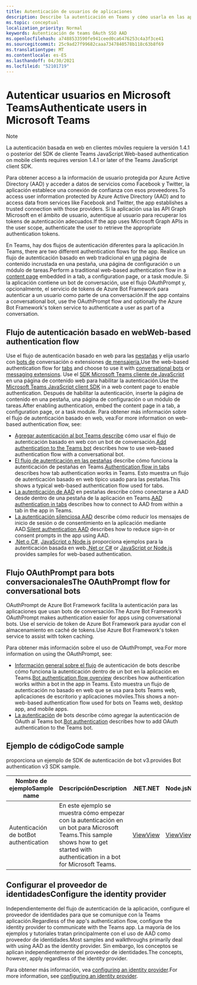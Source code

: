 ```yaml
---
title: Autenticación de usuarios de aplicaciones
description: Describe la autenticación en Teams y cómo usarla en las aplicaciones
ms.topic: conceptual
localization_priority: Normal
keywords: Autenticación de teams OAuth SSO AAD
ms.openlocfilehash: a7488533590fe941ceed0ca6476253c4a3f3ce41
ms.sourcegitcommit: 25c9ad27f99682caaa7347840578b118c63b8f69
ms.translationtype: MT
ms.contentlocale: es-ES
ms.lasthandoff: 04/30/2021
ms.locfileid: "52101719"
---
```

# <a name="authenticate-users-in-microsoft-teams"></a><span data-ttu-id="1d6c6-104">Autenticar usuarios en Microsoft Teams</span><span class="sxs-lookup"><span data-stu-id="1d6c6-104">Authenticate users in Microsoft Teams</span></span>

> [!Note]
> <span data-ttu-id="1d6c6-105">La autenticación basada en web en clientes móviles requiere la versión 1.4.1 o posterior del SDK de cliente Teams JavaScript.</span><span class="sxs-lookup"><span data-stu-id="1d6c6-105">Web-based authentication on mobile clients requires version 1.4.1 or later of the Teams JavaScript client SDK.</span></span>

<span data-ttu-id="1d6c6-106">Para obtener acceso a la información de usuario protegida por Azure Active Directory (AAD) y acceder a datos de servicios como Facebook y Twitter, la aplicación establece una conexión de confianza con esos proveedores.</span><span class="sxs-lookup"><span data-stu-id="1d6c6-106">To access user information protected by Azure Active Directory (AAD) and to access data from services like Facebook and Twitter, the app establishes a trusted connection with those providers.</span></span> <span data-ttu-id="1d6c6-107">Si la aplicación usa las API Graph Microsoft en el ámbito de usuario, autentique al usuario para recuperar los tokens de autenticación adecuados.</span><span class="sxs-lookup"><span data-stu-id="1d6c6-107">If the app uses Microsoft Graph APIs in the user scope, authenticate the user to retrieve the appropriate authentication tokens.</span></span>

<span data-ttu-id="1d6c6-108">En Teams, hay dos flujos de autenticación diferentes para la aplicación.</span><span class="sxs-lookup"><span data-stu-id="1d6c6-108">In Teams, there are two different authentication flows for the app.</span></span> <span data-ttu-id="1d6c6-109">Realice un flujo de autenticación basado en web tradicional en [una](~/tabs/how-to/create-tab-pages/content-page.md) página de contenido incrustada en una pestaña, una página de configuración o un módulo de tareas.</span><span class="sxs-lookup"><span data-stu-id="1d6c6-109">Perform a traditional web-based authentication flow in a [content page](~/tabs/how-to/create-tab-pages/content-page.md) embedded in a tab, a configuration page, or a task module.</span></span> <span data-ttu-id="1d6c6-110">Si la aplicación contiene un bot de conversación, use el flujo OAuthPrompt y, opcionalmente, el servicio de tokens de Azure Bot Framework para autenticar a un usuario como parte de una conversación.</span><span class="sxs-lookup"><span data-stu-id="1d6c6-110">If the app contains a conversational bot, use the OAuthPrompt flow and optionally the Azure Bot Framework's token service to authenticate a user as part of a conversation.</span></span>

## <a name="web-based-authentication-flow"></a><span data-ttu-id="1d6c6-111">Flujo de autenticación basado en web</span><span class="sxs-lookup"><span data-stu-id="1d6c6-111">Web-based authentication flow</span></span>

<span data-ttu-id="1d6c6-112">Use el flujo de autenticación basado en web para las [pestañas](~/tabs/what-are-tabs.md) y elija usarlo con [bots de](~/bots/what-are-bots.md) conversación o extensiones [de mensajería.](~/messaging-extensions/what-are-messaging-extensions.md)</span><span class="sxs-lookup"><span data-stu-id="1d6c6-112">Use the web-based authentication flow for [tabs](~/tabs/what-are-tabs.md) and choose to use it with [conversational bots](~/bots/what-are-bots.md) or [messaging extensions](~/messaging-extensions/what-are-messaging-extensions.md).</span></span> <span data-ttu-id="1d6c6-113">Use el [SDK Microsoft Teams cliente de JavaScript](/javascript/api/overview/msteams-client) en una página de contenido web para habilitar la autenticación.</span><span class="sxs-lookup"><span data-stu-id="1d6c6-113">Use the [Microsoft Teams JavaScript client SDK](/javascript/api/overview/msteams-client) in a web content page to enable authentication.</span></span> <span data-ttu-id="1d6c6-114">Después de habilitar la autenticación, inserte la página de contenido en una pestaña, una página de configuración o un módulo de tareas.</span><span class="sxs-lookup"><span data-stu-id="1d6c6-114">After enabling authentication, embed the content page in a tab, a configuration page, or a task module.</span></span> <span data-ttu-id="1d6c6-115">Para obtener más información sobre el flujo de autenticación basado en web, vea:</span><span class="sxs-lookup"><span data-stu-id="1d6c6-115">For more information on web-based authentication flow, see:</span></span>

* <span data-ttu-id="1d6c6-116">[Agregar autenticación al bot Teams describe](~/bots/how-to/authentication/add-authentication.md) cómo usar el flujo de autenticación basado en web con un bot de conversación.</span><span class="sxs-lookup"><span data-stu-id="1d6c6-116">[Add authentication to the Teams bot](~/bots/how-to/authentication/add-authentication.md) describes how to use web-based authentication flow with a conversational bot.</span></span>
* <span data-ttu-id="1d6c6-117">[El flujo de autenticación en las pestañas](~/tabs/how-to/authentication/auth-flow-tab.md) describe cómo funciona la autenticación de pestañas en Teams.</span><span class="sxs-lookup"><span data-stu-id="1d6c6-117">[Authentication flow in tabs](~/tabs/how-to/authentication/auth-flow-tab.md) describes how tab authentication works in Teams.</span></span> <span data-ttu-id="1d6c6-118">Esto muestra un flujo de autenticación basado en web típico usado para las pestañas.</span><span class="sxs-lookup"><span data-stu-id="1d6c6-118">This shows a typical web-based authentication flow used for tabs.</span></span>
* <span data-ttu-id="1d6c6-119">[La autenticación de AAD](~/tabs/how-to/authentication/auth-tab-AAD.md) en pestañas describe cómo conectarse a AAD desde dentro de una pestaña de la aplicación en Teams.</span><span class="sxs-lookup"><span data-stu-id="1d6c6-119">[AAD authentication in tabs](~/tabs/how-to/authentication/auth-tab-AAD.md) describes how to connect to AAD from within a tab in the app in Teams.</span></span>
* <span data-ttu-id="1d6c6-120">[La autenticación silenciosa AAD](~/tabs/how-to/authentication/auth-silent-AAD.md) describe cómo reducir los mensajes de inicio de sesión o de consentimiento en la aplicación mediante AAD.</span><span class="sxs-lookup"><span data-stu-id="1d6c6-120">[Silent authentication AAD](~/tabs/how-to/authentication/auth-silent-AAD.md) describes how to reduce sign-in or consent prompts in the app using AAD.</span></span>
* <span data-ttu-id="1d6c6-121">[.Net o C#,](https://github.com/OfficeDev/microsoft-teams-sample-complete-csharp) [JavaScript o Node.js](https://github.com/OfficeDev/microsoft-teams-sample-complete-node) proporciona ejemplos para la autenticación basada en web.</span><span class="sxs-lookup"><span data-stu-id="1d6c6-121">[.Net or C#](https://github.com/OfficeDev/microsoft-teams-sample-complete-csharp) or [JavaScript or Node.js](https://github.com/OfficeDev/microsoft-teams-sample-complete-node) provides samples for web-based authentication.</span></span>

## <a name="the-oauthprompt-flow-for-conversational-bots"></a><span data-ttu-id="1d6c6-122">Flujo OAuthPrompt para bots conversacionales</span><span class="sxs-lookup"><span data-stu-id="1d6c6-122">The OAuthPrompt flow for conversational bots</span></span>

<span data-ttu-id="1d6c6-123">OAuthPrompt de Azure Bot Framework facilita la autenticación para las aplicaciones que usan bots de conversación.</span><span class="sxs-lookup"><span data-stu-id="1d6c6-123">The Azure Bot Framework’s OAuthPrompt makes authentication easier for apps using conversational bots.</span></span> <span data-ttu-id="1d6c6-124">Use el servicio de token de Azure Bot Framework para ayudar con el almacenamiento en caché de tokens.</span><span class="sxs-lookup"><span data-stu-id="1d6c6-124">Use Azure Bot Framework's token service to assist with token caching.</span></span>

<span data-ttu-id="1d6c6-125">Para obtener más información sobre el uso de OAuthPrompt, vea:</span><span class="sxs-lookup"><span data-stu-id="1d6c6-125">For more information on using the OAuthPrompt, see:</span></span>

* <span data-ttu-id="1d6c6-126">[Información general sobre el flujo](~/bots/how-to/authentication/auth-flow-bot.md) de autenticación de bots describe cómo funciona la autenticación dentro de un bot en la aplicación en Teams.</span><span class="sxs-lookup"><span data-stu-id="1d6c6-126">[Bot authentication flow overview](~/bots/how-to/authentication/auth-flow-bot.md) describes how authentication works within a bot in the app in Teams.</span></span> <span data-ttu-id="1d6c6-127">Esto muestra un flujo de autenticación no basado en web que se usa para bots Teams web, aplicaciones de escritorio y aplicaciones móviles.</span><span class="sxs-lookup"><span data-stu-id="1d6c6-127">This shows a non-web-based authentication flow used for bots on Teams web, desktop app, and mobile apps.</span></span>
* <span data-ttu-id="1d6c6-128">[La autenticación](~/bots/how-to/authentication/add-authentication.md) de bots describe cómo agregar la autenticación de OAuth al Teams bot.</span><span class="sxs-lookup"><span data-stu-id="1d6c6-128">[Bot authentication](~/bots/how-to/authentication/add-authentication.md) describes how to add OAuth authentication to the Teams bot.</span></span>

## <a name="code-sample"></a><span data-ttu-id="1d6c6-129">Ejemplo de código</span><span class="sxs-lookup"><span data-stu-id="1d6c6-129">Code sample</span></span>

<span data-ttu-id="1d6c6-130">proporciona un ejemplo de SDK de autenticación de bot v3.</span><span class="sxs-lookup"><span data-stu-id="1d6c6-130">provides Bot authentication v3 SDK sample.</span></span>

| <span data-ttu-id="1d6c6-131">**Nombre de ejemplo**</span><span class="sxs-lookup"><span data-stu-id="1d6c6-131">**Sample name**</span></span> | <span data-ttu-id="1d6c6-132">**Descripción**</span><span class="sxs-lookup"><span data-stu-id="1d6c6-132">**Description**</span></span> | <span data-ttu-id="1d6c6-133">**.NET**</span><span class="sxs-lookup"><span data-stu-id="1d6c6-133">**.NET**</span></span> | <span data-ttu-id="1d6c6-134">**Node.js**</span><span class="sxs-lookup"><span data-stu-id="1d6c6-134">**Node.js**</span></span> | <span data-ttu-id="1d6c6-135">**Python**</span><span class="sxs-lookup"><span data-stu-id="1d6c6-135">**Python**</span></span> |
|---------------|------------|------------|-------------|---------------|
| <span data-ttu-id="1d6c6-136">Autenticación de bot</span><span class="sxs-lookup"><span data-stu-id="1d6c6-136">Bot authentication</span></span> | <span data-ttu-id="1d6c6-137">En este ejemplo se muestra cómo empezar con la autenticación en un bot para Microsoft Teams.</span><span class="sxs-lookup"><span data-stu-id="1d6c6-137">This sample shows how to get started with authentication in a bot for Microsoft Teams.</span></span> | [<span data-ttu-id="1d6c6-138">View</span><span class="sxs-lookup"><span data-stu-id="1d6c6-138">View</span></span>](https://github.com/microsoft/BotBuilder-Samples/tree/master/samples/csharp_dotnetcore/46.teams-auth) | [<span data-ttu-id="1d6c6-139">View</span><span class="sxs-lookup"><span data-stu-id="1d6c6-139">View</span></span>](https://github.com/microsoft/BotBuilder-Samples/tree/master/samples/javascript_nodejs/46.teams-auth) | [<span data-ttu-id="1d6c6-140">View</span><span class="sxs-lookup"><span data-stu-id="1d6c6-140">View</span></span>](https://github.com/microsoft/BotBuilder-Samples/tree/main/samples/python/46.teams-auth) |

## <a name="configure-the-identity-provider"></a><span data-ttu-id="1d6c6-141">Configurar el proveedor de identidades</span><span class="sxs-lookup"><span data-stu-id="1d6c6-141">Configure the identity provider</span></span>

<span data-ttu-id="1d6c6-142">Independientemente del flujo de autenticación de la aplicación, configure el proveedor de identidades para que se comunique con la Teams aplicación.</span><span class="sxs-lookup"><span data-stu-id="1d6c6-142">Regardless of the app's authentication flow, configure the identity provider to communicate with the Teams app.</span></span> <span data-ttu-id="1d6c6-143">La mayoría de los ejemplos y tutoriales tratan principalmente con el uso de AAD como proveedor de identidades.</span><span class="sxs-lookup"><span data-stu-id="1d6c6-143">Most samples and walkthroughs primarily deal with using AAD as the identity provider.</span></span> <span data-ttu-id="1d6c6-144">Sin embargo, los conceptos se aplican independientemente del proveedor de identidades.</span><span class="sxs-lookup"><span data-stu-id="1d6c6-144">The concepts, however, apply regardless of the identity provider.</span></span>

<span data-ttu-id="1d6c6-145">Para obtener más información, vea [configuring an identity provider](~/concepts/authentication/configure-identity-provider.md).</span><span class="sxs-lookup"><span data-stu-id="1d6c6-145">For more information, see [configuring an identity provider](~/concepts/authentication/configure-identity-provider.md).</span></span>
